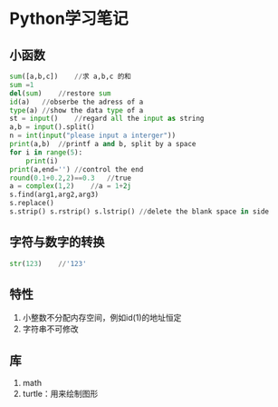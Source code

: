 # Python学习笔记

## 小函数
~~~python
sum([a,b,c])    //求 a,b,c 的和
sum =1 
del(sum)	//restore sum
id(a)	//obserbe the adress of a
type(a)	//show the data type of a
st = input()	//regard all the input as string
a,b = input().split()
n = int(input("please input a interger"))
print(a,b)	//printf a and b, split by a space
for i in range(5):
    print(i)
print(a,end='')	//control the end
round(0.1+0.2,2)==0.3	//true
a = complex(1,2)	//a = 1+2j
s.find(arg1,arg2,arg3)
s.replace()
s.strip() s.rstrip() s.lstrip() //delete the blank space in side
~~~

## 字符与数字的转换

~~~python
str(123)	//'123'

~~~



## 特性

1. 小整数不分配内存空间，例如id(1)的地址恒定
2. 字符串不可修改

## 库

1. math
2. turtle：用来绘制图形